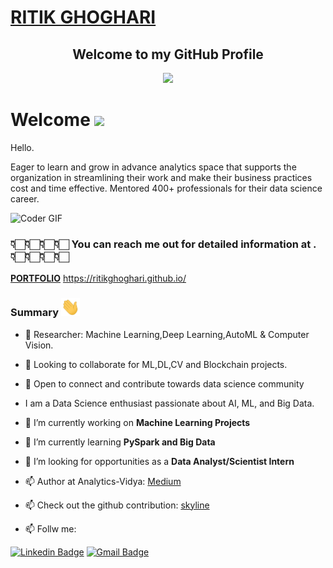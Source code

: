    # [RITIK GHOGHARI](https://ritikghoghari.github.io/)
<h2 align="center">Welcome to my GitHub Profile</h2>
<p  align="center"><img height="450" src = "https://media.giphy.com/media/m9vR4n6NNzWJGn9mO7/giphy.gif"></p>

# Welcome <img src="https://media.giphy.com/media/mGcNjsfWAjY5AEZNw6/giphy.gif" width="50">
Hello.

Eager to learn and grow in advance analytics space that supports the organization in streamlining their work and make their business practices cost and time effective. Mentored 400+ professionals for their data science career.

<img src="https://media.giphy.com/media/SWoSkN6DxTszqIKEqv/giphy.gif" alt="Coder GIF" width="500" height="400">

###            👇🏻👇🏻👇🏻👇🏻 You can reach me out for detailed information at .👇🏻👇🏻👇🏻👇🏻
   [**PORTFOLIO**](https://ritikghoghari.github.io/)
                                             https://ritikghoghari.github.io/ 
                     


### Summary <img src="https://raw.githubusercontent.com/ABSphreak/ABSphreak/master/gifs/Hi.gif" width="30px"></h2>
<!-- Namaste 🙏 -->
 <!--<img align="right" height="270px" alt="GIF" src="https://i.pinimg.com/originals/e4/26/70/e426702edf874b181aced1e2fa5c6cde.gif" /> -->
- 🔭 Researcher: Machine Learning,Deep Learning,AutoML & Computer Vision.
- 👯 Looking to collaborate for ML,DL,CV and Blockchain projects.
- 💬 Open to connect and contribute towards data science community
-  I am a Data Science enthusiast passionate about AI, ML, and Big Data. 
- 🔭 I’m currently working on **Machine Learning Projects**
- 🌱 I’m currently learning **PySpark and Big Data**
- 👯 I’m looking for opportunities as a **Data Analyst/Scientist Intern**


- 📫 Author at Analytics-Vidya: [Medium](https://medium.com/@piyushpathak03) 
- 📫 Check out the github contribution: [skyline](https://skyline.github.com/piyushpathak03/2020)  
- 📫 Follw me: 

[![Linkedin Badge](https://img.shields.io/badge/-PiyushPathak-blue?style=flat-square&logo=Linkedin&logoColor=white&link=https://www.linkedin.com/in/ritik-ghoghari-951ab229b/)](https://www.linkedin.com/in/ritik-ghoghari-951ab229b/)
[![Gmail Badge](https://img.shields.io/badge/-PiyushPathak-c14438?style=flat-circle&logo=Gmail&logoColor=white&link=mailto:anirudhrapathak@gmail.com)](mailto:ritikghoghari.ds@gmail.com)

